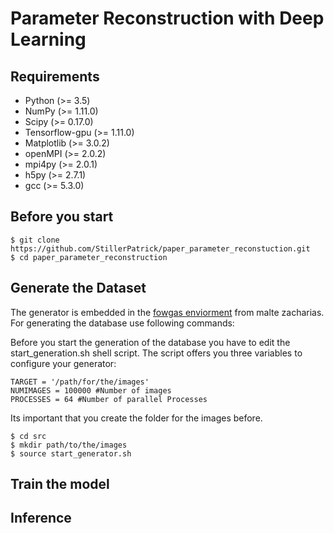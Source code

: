 # Parameter Reconstruction with Deep Learning

## Requirements
- Python (>= 3.5)
- NumPy (>= 1.11.0)
- Scipy (>= 0.17.0)
- Tensorflow-gpu (>= 1.11.0)
- Matplotlib (>= 3.0.2)
- openMPI (>= 2.0.2)
- mpi4py (>= 2.0.1)
- h5py (>= 2.7.1)
- gcc (>= 5.3.0)

## Before you start
```
$ git clone https://github.com/StillerPatrick/paper_parameter_reconstuction.git
$ cd paper_parameter_reconstruction
```

## Generate the Dataset
The generator is embedded in the [fowgas enviorment](https://github.com/ComputationalRadiationPhysics/fowgas) from malte zacharias. For generating the database use following commands: 

Before you start the generation of the database you have to edit the start_generation.sh shell script. The script offers you three variables to configure your generator:

```
TARGET = '/path/for/the/images'
NUMIMAGES = 100000 #Number of images
PROCESSES = 64 #Number of parallel Processes 
```

Its important that you create the folder for the images before. 

```
$ cd src
$ mkdir path/to/the/images
$ source start_generator.sh
```


## Train the model 



## Inference 



